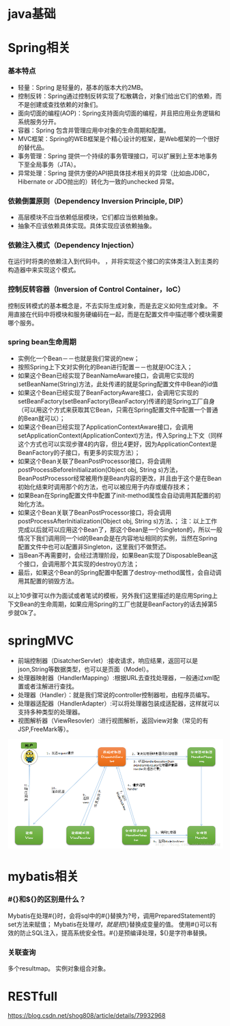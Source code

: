 java基础
===


Spring相关
===
### 基本特点
+ 轻量：Spring 是轻量的，基本的版本大约2MB。
+ 控制反转：Spring通过控制反转实现了松散耦合，对象们给出它们的依赖，而不是创建或查找依赖的对象们。
+ 面向切面的编程(AOP)：Spring支持面向切面的编程，并且把应用业务逻辑和系统服务分开。
+ 容器：Spring 包含并管理应用中对象的生命周期和配置。
+ MVC框架：Spring的WEB框架是个精心设计的框架，是Web框架的一个很好的替代品。
+ 事务管理：Spring 提供一个持续的事务管理接口，可以扩展到上至本地事务下至全局事务（JTA）。
+ 异常处理：Spring 提供方便的API把具体技术相关的异常（比如由JDBC，Hibernate or JDO抛出的）转化为一致的unchecked 异常。

### 依赖倒置原则（Dependency Inversion Principle, DIP）
+ 高层模块不应当依赖低层模块，它们都应当依赖抽象。
+ 抽象不应该依赖具体实现。具体实现应该依赖抽象。

### 依赖注入模式（Dependency Injection）
在运行时将类的依赖注入到代码中。
，并将实现这个接口的实体类注入到主类的构造器中来实现这个模式。

### 控制反转容器（Inversion of Control Container，IoC）
控制反转模式的基本概念是，不去实际生成对象，而是去定义如何生成对象。
不用直接在代码中将模块和服务硬编码在一起，而是在配置文件中描述哪个模块需要哪个服务。


### spring bean生命周期

+ 实例化一个Bean－－也就是我们常说的new；
+ 按照Spring上下文对实例化的Bean进行配置－－也就是IOC注入；
+ 如果这个Bean已经实现了BeanNameAware接口，会调用它实现的setBeanName(String)方法，此处传递的就是Spring配置文件中Bean的id值
+ 如果这个Bean已经实现了BeanFactoryAware接口，会调用它实现的setBeanFactory(setBeanFactory(BeanFactory)传递的是Spring工厂自身（可以用这个方式来获取其它Bean，只需在Spring配置文件中配置一个普通的Bean就可以）；
+ 如果这个Bean已经实现了ApplicationContextAware接口，会调用setApplicationContext(ApplicationContext)方法，传入Spring上下文（同样这个方式也可以实现步骤4的内容，但比4更好，因为ApplicationContext是BeanFactory的子接口，有更多的实现方法）；
+ 如果这个Bean关联了BeanPostProcessor接口，将会调用postProcessBeforeInitialization(Object obj, String s)方法，BeanPostProcessor经常被用作是Bean内容的更改，并且由于这个是在Bean初始化结束时调用那个的方法，也可以被应用于内存或缓存技术；
+ 如果Bean在Spring配置文件中配置了init-method属性会自动调用其配置的初始化方法。
+ 如果这个Bean关联了BeanPostProcessor接口，将会调用postProcessAfterInitialization(Object obj, String s)方法、；
  注：以上工作完成以后就可以应用这个Bean了，那这个Bean是一个Singleton的，所以一般情况下我们调用同一个id的Bean会是在内容地址相同的实例，当然在Spring配置文件中也可以配置非Singleton，这里我们不做赘述。
+ 当Bean不再需要时，会经过清理阶段，如果Bean实现了DisposableBean这个接口，会调用那个其实现的destroy()方法；
+ 最后，如果这个Bean的Spring配置中配置了destroy-method属性，会自动调用其配置的销毁方法。

以上10步骤可以作为面试或者笔试的模板，另外我们这里描述的是应用Spring上下文Bean的生命周期，如果应用Spring的工厂也就是BeanFactory的话去掉第5步就Ok了。


springMVC
===
+ 前端控制器（DisatcherServlet）:接收请求，响应结果，返回可以是json,String等数据类型，也可以是页面（Model）。
+ 处理器映射器（HandlerMapping）:根据URL去查找处理器，一般通过xml配置或者注解进行查找。
+ 处理器（Handler）：就是我们常说的controller控制器啦，由程序员编写。
+ 处理器适配器（HandlerAdapter）:可以将处理器包装成适配器，这样就可以支持多种类型的处理器。
+ 视图解析器（ViewResovler）:进行视图解析，返回view对象（常见的有JSP,FreeMark等）。

![Image text](https://github.com/IceDarron/Ice/blob/master/Image/springMVC.png)

mybatis相关
===
### #{}和${}的区别是什么？

Mybatis在处理#{}时，会将sql中的#{}替换为?号，调用PreparedStatement的set方法来赋值；
Mybatis在处理${}时，就是把${}替换成变量的值。
使用#{}可以有效的防止SQL注入，提高系统安全性。#{}是预编译处理，${}是字符串替换。

### 关联查询
多个resultmap。
实例对象组合对象。


RESTfull
===
https://blog.csdn.net/shog808/article/details/79932968